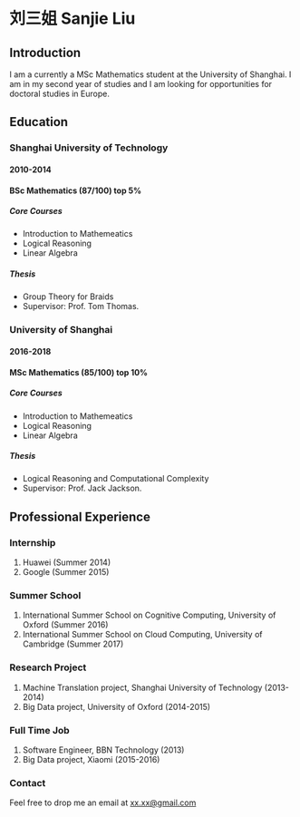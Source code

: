 # 刘三姐 Sanjie Liu

## Introduction 

I am a currently a MSc Mathematics student at the University of Shanghai. I am in my second year of studies and I am looking for opportunities for doctoral studies in Europe. 



## Education

### Shanghai University of Technology
#### 2010-2014
#### BSc Mathematics (87/100) **top 5%** 
##### Core Courses
- Introduction to Mathemeatics
- Logical Reasoning
- Linear Algebra

##### Thesis
- Group Theory for Braids
- Supervisor: Prof. Tom Thomas.

### University of Shanghai
#### 2016-2018
#### MSc Mathematics (85/100) **top 10%** 
##### Core Courses
- Introduction to Mathemeatics
- Logical Reasoning
- Linear Algebra

##### Thesis
- Logical Reasoning and Computational Complexity
- Supervisor: Prof. Jack Jackson.


## Professional Experience 

### Internship

1. Huawei (Summer 2014)
2. Google (Summer 2015)

### Summer School

1. International Summer School on Cognitive Computing, University of Oxford (Summer 2016)
2. International Summer School on Cloud Computing, University of Cambridge (Summer 2017)

### Research Project

1. Machine Translation project, Shanghai University of Technology (2013-2014)
2. Big Data project, University of Oxford (2014-2015)

### Full Time Job

1. Software Engineer, BBN Technology (2013)
2. Big Data project, Xiaomi (2015-2016)



### Contact
Feel free to drop me an email at xx.xx@gmail.com
